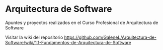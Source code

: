 # Arquitectura de Software
Apuntes y proyectos realizados en el Curso Profesional de Arquitectura de Software

Visitar la wiki del repositorio https://github.com/GaleneL/Arquitectura-de-Software/wiki/1.1-Fundamentos-de-Arquitectura-de-Software
